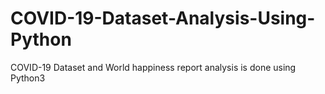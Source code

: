 # COVID-19-Dataset-Analysis-Using-Python
COVID-19 Dataset and World happiness report analysis is done using Python3
